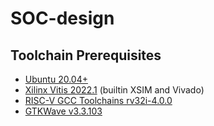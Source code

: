# SOC-design
## Toolchain Prerequisites
* [Ubuntu 20.04+](https://releases.ubuntu.com/focal/)
* [Xilinx Vitis 2022.1](https://www.xilinx.com/support/download/index.html/content/xilinx/en/downloadNav/vivado-design-tools/2022-1.html) (builtin XSIM and Vivado)
* [RISC-V GCC Toolchains rv32i-4.0.0](https://github.com/stnolting/riscv-gcc-prebuilt)
* [GTKWave v3.3.103](https://gtkwave.sourceforge.net/)
